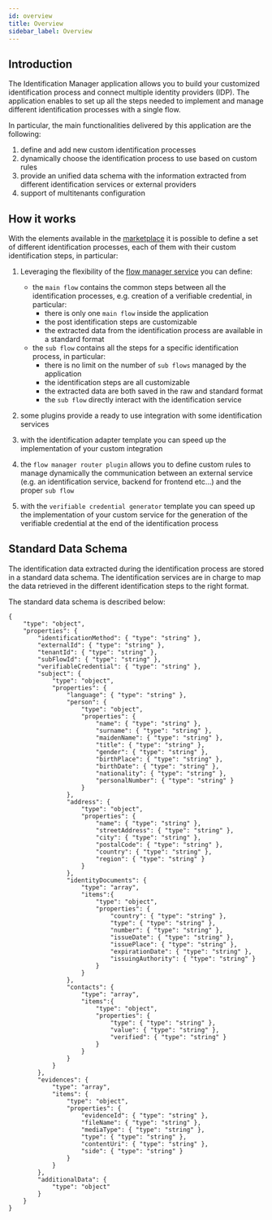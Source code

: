 ```yaml
---
id: overview
title: Overview
sidebar_label: Overview
---
```


<!--
WARNING: this file was automatically generated by Mia-Platform Doc Aggregator.
DO NOT MODIFY IT BY HAND.
Instead, modify the source file and run the aggregator to regenerate this file.
-->

## Introduction

The Identification Manager application allows you to build your customized identification process and connect multiple identity providers (IDP). The application enables to set up all the steps needed to implement and manage different identification processes with a single flow.

In particular, the main functionalities delivered by this application are the following:
1. define and add new custom identification processes
2. dynamically choose the identification process to use based on custom rules
3. provide an unified data schema with the information extracted from different identification services or external providers
4. support of multitenants configuration

## How it works

With the elements available in the [marketplace](/marketplace/overview_marketplace) it is possible to define a set of different identification processes, each of them with their custom identification steps, in particular:
1. Leveraging the flexibility of the [flow manager service](/runtime_suite/flow-manager-service/overview) you can define:
    - the `main flow` contains the common steps between all the identification processes, e.g. creation of a verifiable credential, in particular:
        - there is only one `main flow` inside the application
        - the post identification steps are customizable
        - the extracted data from the identification process are available in a standard format
    - the `sub flow` contains all the steps for a specific identification process, in particular:
        - there is no limit on the number of `sub flows` managed by the application
        - the identification steps are all customizable
        - the extracted data are both saved in the raw and standard format
        - the `sub flow` directly interact with the identification service

2. some plugins provide a ready to use integration with some identification services
3. with the identification adapter template you can speed up the implementation of your custom integration
4. the `flow manager router plugin` allows you to define custom rules to manage dynamically the communication between an external service (e.g. an identification service, backend for frontend etc...) and the proper `sub flow`
5. with the `verifiable credential generator` template you can speed up the implementation of your custom service for the generation of the verifiable credential at the end of the identification process

## Standard Data Schema

The identification data extracted during the identification process are stored in a standard data schema.
The identification services are in charge to map the data retrieved in the different identification steps to the right format. 

The standard data schema is described below:
```json5
{
    "type": "object",
    "properties": {
        "identificationMethod": { "type": "string" },
        "externalId": { "type": "string" },
        "tenantId": { "type": "string" },
        "subFlowId": { "type": "string" },
        "verifiableCredential": { "type": "string" },
        "subject": { 
            "type": "object",
            "properties": {
                "language": { "type": "string" },
                "person": {
                    "type": "object",
                    "properties": {
                        "name": { "type": "string" },
                        "surname": { "type": "string" },
                        "maidenName": { "type": "string" },
                        "title": { "type": "string" },
                        "gender": { "type": "string" },
                        "birthPlace": { "type": "string" },
                        "birthDate": { "type": "string" },
                        "nationality": { "type": "string" },
                        "personalNumber": { "type": "string" }
                    }
                },
                "address": {
                    "type": "object",
                    "properties": {
                        "name": { "type": "string" },
                        "streetAddress": { "type": "string" },
                        "city": { "type": "string" },
                        "postalCode": { "type": "string" },
                        "country": { "type": "string" },
                        "region": { "type": "string" }
                    }
                },
                "identityDocuments": {
                    "type": "array",
                    "items":{
                        "type": "object",
                        "properties": {
                            "country": { "type": "string" },
                            "type": { "type": "string" },
                            "number": { "type": "string" },
                            "issueDate": { "type": "string" },
                            "issuePlace": { "type": "string" },
                            "expirationDate": { "type": "string" },
                            "issuingAuthority": { "type": "string" }
                        }
                    }
                },
                "contacts": {
                    "type": "array",
                    "items":{
                        "type": "object",
                        "properties": {
                            "type": { "type": "string" },
                            "value": { "type": "string" },
                            "verified": { "type": "string" }
                        }
                    }
                }
            }
        },
        "evidences": {
            "type": "array",
            "items": {
                "type": "object",
                "properties": {
                    "evidenceId": { "type": "string" },
                    "fileName": { "type": "string" },
                    "mediaType": { "type": "string" },
                    "type": { "type": "string" },
                    "contentUri": { "type": "string" },
                    "side": { "type": "string" }
                }
            }
        },
        "additionalData": {
            "type": "object"
        }
    }
}
```

